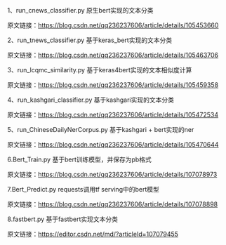 1、run_cnews_classifier.py 原生bert实现的文本分类

原文链接：https://blog.csdn.net/qq236237606/article/details/105453660

2、run_tnews_classifier.py 基于keras_bert实现的文本分类

原文链接：https://blog.csdn.net/qq236237606/article/details/105463706

3、run_lcqmc_similarity.py 基于keras4bert实现的文本相似度计算

原文链接：https://blog.csdn.net/qq236237606/article/details/105459358

4、run_kashgari_classifier.py 基于kashgari实现的文本分类

原文链接：https://blog.csdn.net/qq236237606/article/details/105472534

5、run_ChineseDailyNerCorpus.py 基于kashgari + bert实现的ner

原文链接：https://blog.csdn.net/qq236237606/article/details/105470644

6.Bert_Train.py  基于bert训练模型，并保存为pb格式

原文链接：https://blog.csdn.net/qq236237606/article/details/107078973

7.Bert_Predict.py requests调用tf serving中的bert模型

原文链接：https://blog.csdn.net/qq236237606/article/details/107078898

8.fastbert.py 基于fastbert实现文本分类

原文链接：https://editor.csdn.net/md/?articleId=107079455
